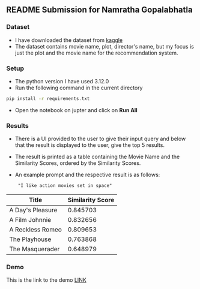 ## **README Submission for Namratha Gopalabhatla**
### Dataset
- I have downloaded the dataset from [kaggle](https://www.kaggle.com/datasets/jrobischon/wikipedia-movie-plots)
- The dataset contains movie name, plot, director's name, but my focus is just the plot and the movie name for the recommendation system.

### Setup
 - The python version I have used 3.12.0
 - Run the following command in the current directory
 ```sh
 pip install -r requirements.txt
 ```
 - Open the notebook on jupter and click on **Run All**

 ### Results
 - There is a UI provided to the user to give their input query and below that the result is displayed to the user, give the top 5 results.
 - The result is printed as a table containing the Movie Name and the Similarity Scores, ordered by the Similarity Scores.
 - An example prompt and the respective result is as follows:

    ```text
     "I like action movies set in space"
     ```
| Title                   | Similarity Score|
|-------------------------|-----------------|
| A Day's Pleasure        | 0.845703        |
| A Film Johnnie          | 0.832656        |
| A Reckless Romeo        |	0.809653        |
| The Playhouse	          | 0.763868        | 
| The Masquerader	      |  0.648979       |


### Demo 
This is the link to the demo [LINK](https://drive.google.com/file/d/1bxZJRuhJjjlbtfLth8a-y0KBghmi2azI/view?usp=share_link)

